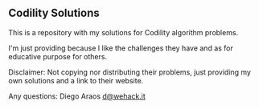 Codility Solutions
---

This is a repository with my solutions for Codility algorithm problems.

I'm just providing because I like the challenges they have and as for educative purpose for others.

Disclaimer: Not copying nor distributing their problems, just providing my own solutions and a link to their website.

Any questions:
Diego Araos
d@wehack.it